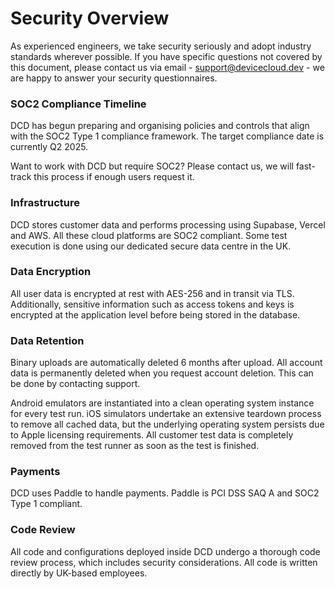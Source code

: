 # Security Overview

As experienced engineers, we take security seriously and adopt industry standards wherever possible. If you have specific questions not covered by this document, please contact us via email - support@devicecloud.dev - we are happy to answer your security questionnaires.&#x20;

### SOC2 Compliance Timeline

DCD has begun preparing and organising policies and controls that align with the SOC2 Type 1 compliance framework. The target compliance date is currently Q2 2025.

Want to work with DCD but require SOC2? Please contact us, we will fast-track this process if enough users request it.&#x20;

### Infrastructure

DCD stores customer data and performs processing using Supabase, Vercel and AWS. All these cloud platforms are SOC2 compliant. Some test execution is done using our dedicated secure data centre in the UK.

### Data Encryption <a href="#data-encryption" id="data-encryption"></a>

All user data is encrypted at rest with AES-256 and in transit via TLS. Additionally, sensitive information such as access tokens and keys is encrypted at the application level before being stored in the database.

### Data Retention <a href="#data-encryption" id="data-encryption"></a>

Binary uploads are automatically deleted 6 months after upload. All account data is permanently deleted when you request account deletion. This can be done by contacting support.

Android emulators are instantiated into a clean operating system instance for every test run. iOS simulators undertake an extensive teardown process to remove all cached data, but the underlying operating system persists due to Apple licensing requirements. All customer test data is completely removed from the test runner as soon as the test is finished.

### Payments <a href="#payments" id="payments"></a>

DCD uses Paddle to handle payments. Paddle is PCI DSS SAQ A and SOC2 Type 1 compliant.

### Code Review <a href="#payments" id="payments"></a>

All code and configurations deployed inside DCD undergo a thorough code review process, which includes security considerations. All code is written directly by UK-based employees.





